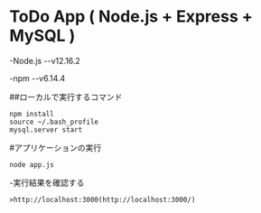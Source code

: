 # ToDo App ( Node.js + Express + MySQL )

-Node.js
--v12.16.2

-npm
--v6.14.4

##ローカルで実行するコマンド
```
npm install
source ~/.bash_profile
mysql.server start
```

#アプリケーションの実行
```
node app.js
```

-実行結果を確認する
```
>http://localhost:3000(http://localhost:3000/)
```